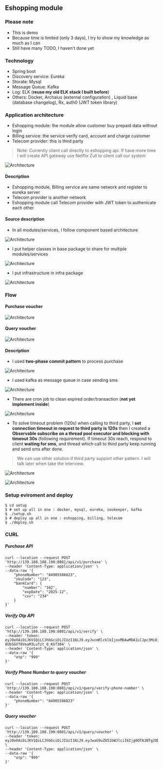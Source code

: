 ## Eshopping module

### Please note
- This is demo
- Because time is limited (only 3 days), I try to show my knowledge as much as I can
- Still have many TODO, I haven't done yet

### Technology
- Spring boot
- Discovery service: Eureka
- Storate: Mysql
- Message Queue: Kafka
- Log: ELK (**reuse my old ELK stack I built before**)
- Others: Docker, Archaius (external configuration) , Liquid base (database changelog), Rx, auth0 (JWT token library)

### Application architecture
- Eshopping module: the module allow customer buy prepaid data without login
- Billing service: the service verify card, account and charge customer
- Telecom provider: this is third party
> Note: Currently client call directly to eshopping api. If have more time I will create API gateway use Netflix Zull to client call our system 

![Architecture](https://github.com/phuonghien90/eshopping/raw/master/imgs/architecture.JPG)

#### Description
- Eshopping module, Billing service are same network and register to eureka server
- Telecom provider is another network
- Eshopping module call Telecom provider with JWT token to authenicate each other

#### Source description
- In all modules/services, I follow component based architecture

![Architecture](https://github.com/phuonghien90/eshopping/raw/master/imgs/component-base-example.JPG)

- I put helper classes in base package to share for multiple modules/services

![Architecture](https://github.com/phuonghien90/eshopping/raw/master/imgs/base-class-example.JPG)

- I put infrastructure in infra package

![Architecture](https://github.com/phuonghien90/eshopping/raw/master/imgs/infra-example.JPG)

### Flow

#### Purchase voucher

![Architecture](https://github.com/phuonghien90/eshopping/raw/master/imgs/purchase-flow.JPG)

#### Query voucher

![Architecture](https://github.com/phuonghien90/eshopping/raw/master/imgs/query-flow.JPG)

#### Description
- I used **two-phase commit pattern** to process purchase

![Architecture](https://github.com/phuonghien90/eshopping/raw/master/imgs/2-phase-commit.JPG)

- I used kafka as message queue in case sending sms

![Architecture](https://github.com/phuonghien90/eshopping/raw/master/imgs/send-sms.JPG)

- There are cron job to clean expired order/transaction (**not yet implement inside**)

![Architecture](https://github.com/phuonghien90/eshopping/raw/master/imgs/cron-job.JPG)

- To solve timeout problem (120s) when calling to third party, I **set connection timeout in request to third party is 120s** then I created a **Observable subscribe on a thread pool executor and blocking with timeout 30s** (following requirement). If timeout 30s reach, respond to client **waiting for sms**, and thread which call to third party keep running and send sms after done.
> We can use other solution if third party support other pattern. I will talk later when take the interview.

![Architecture](https://github.com/phuonghien90/eshopping/raw/master/imgs/timeout-30.JPG)

![Architecture](https://github.com/phuonghien90/eshopping/raw/master/imgs/timeout-120.JPG)

### Setup eviroment and deploy
``` 
$ cd setup 
$ # set up all in one : docker, mysql, eureka, zookeeper, kafka
$ ./setup.sh
$ # deploy up all in one : eshopping, billing, telecom
$ ./deploy.sh
```

### CURL
##### Purchase API
```
curl --location --request POST 'http://139.180.188.190:8081/api/v1/purchase' \
--header 'Content-Type: application/json' \
--data-raw '{
    "phoneNumber": "84905586823",
    "skuCode": "123",
    "bankCard": {
        "number": "342",
        "expDate": "2025-12",
        "cvv": "234"
    }
}'
```

##### Verify Otp API
```
curl --location --request POST 'http://139.180.188.190:8081/api/v1/verify' \
--header 'token: eyJ0eXAiOiJKV1QiLCJhbGciOiJIUzI1NiJ9.eyJvcmRlcklkIjoxMDAwMDA1LCJpc3MiOiJlc2hvcHBpbmciLCJleHAiOjE2MDk2ODUxODN9.Jv2z2o_X_R_plKD-8UbSGVT8VeaM3LuTzt_0_KGf304' \
--header 'Content-Type: application/json' \
--data-raw '{
    "otp": "999"
}'
```

##### Verify Phone Number to query voucher
```
curl --location --request POST 'http://139.180.188.190:8081/api/v1/query/verify-phone-number' \
--header 'Content-Type: application/json' \
--data-raw '{
    "phoneNumber": "84905586823"
}'
```

##### Query voucher
```
curl --location --request POST 'http://139.180.188.190:8081/api/v1/query/voucher' \
--header 'token: eyJ0eXAiOiJKV1QiLCJhbGciOiJIUzI1NiJ9.eyJwaG9uZU51bWJlciI6Ijg0OTA1NTg2ODIzIiwiaXNzIjoiZXNob3BwaW5nIiwiZXhwIjoxNjA5ODExOTk0fQ.ycFIYdeOnA1o3RMKlUCbFjons4IbxQrxSEiYipwt1t4' \
--header 'Content-Type: application/json' \
--data-raw '{
    "otp": "999"
}'
```
